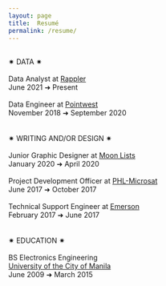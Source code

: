 ```yaml
---
layout: page
title:  Resumé
permalink: /resume/
---
```

<br>✷ DATA ✷
<br>
<br>Data Analyst at <a href="https://www.rappler.com" target="_blank">Rappler</a>
<br>June 2021 ➜ Present
<br>
<br>Data Engineer at <a href="https://pointwest.com.ph" target="_blank">Pointwest</a>
<br>November 2018 ➜ September 2020
<br><br><br>
✷ WRITING AND/OR DESIGN ✷
<br>
<br>Junior Graphic Designer at <a href="https://moonlists.com" target="_blank">Moon Lists</a>
<br>January 2020 ➜ April 2020
<br>
<br>Project Development Officer at <a href="https://phl-microsat.upd.edu.ph" target="_blank">PHL-Microsat</a>
<br>June 2017 ➜ October 2017
<br>
<br>Technical Support Engineer at <a href="https://www.emerson.com" target="_blank">Emerson</a>
<br>February 2017 ➜ June 2017
<br><br><br>
✷ EDUCATION ✷
<br>
<br>BS Electronics Engineering
<br><a href="https://plm.edu.ph" target="_blank">University of the City of Manila</a>
<br>June 2009 ➜ March 2015
